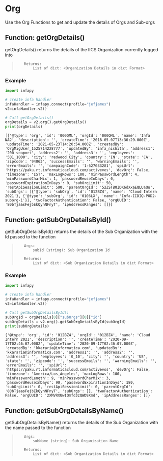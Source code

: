 # Org

Use the Org Functions to get and update the details of Orgs and Sub-orgs

## Function: getOrgDetails()

getOrgDetails() returns the details of the IICS Organization currently logged into

>        Returns:
>            List of dict: <Organization Details in dict Format>

### Example


```python
import infapy

# create infa handler
infaHandler = infapy.connect(profile="jefjames")
v2=infaHandler.v2()

# Call getOrgDetails()
orgDetails = v2.org().getOrgDetails()
print(orgDetails)
```

    [{'@type': 'org', 'id': '000QML', 'orgId': '000QML', 'name': 'Infa NA2', 'description': '', 'createTime': '2018-05-07T13:30:29.000Z', 'updateTime': '2021-05-23T14:20:54.000Z', 'createdBy': 'OrgMigUser_1525714228777', 'updatedBy': 'infa_nishita', 'address1': '200 seaport', 'address2': '', 'address3': '', 'employees': '501_1000', 'city': 'redwood City', 'country': 'IN', 'state': 'CA', 'zipcode': '94063', 'successEmails': '', 'warningEmails': '', 'errorEmails': '', 'campaignCode': '1-627033281', 'spiUrl': 'https://paku.rt.informaticacloud.com/activevos', 'devOrg': False, 'timezone': 'IST', 'maxLogRows': 100, 'minPasswordLength': 4, 'minPasswordCharMix': 1, 'passwordReuseInDays': 0, 'passwordExpirationInDays': 0, 'subOrgLimit': 50, 'restApiSessionLimit': 500, 'parentOrgId': '52ZSTB0IDK6dXxaEQLUaQu', 'subOrgs': [{'@type': 'subOrg', 'id': '012BZ4', 'name': 'Cloud Intern 2021'}, {'@type': 'subOrg', 'id': '0106LX', 'name': 'Infa-IIDIQ-POD2-suborg-1'}], 'twoFactorAuthentication': False, 'orgUUID': '80bTjaasFejbEkQynNFnyT', 'ipAddressRanges': []}]
    

## Function: getSubOrgDetailsById()

getSubOrgDetailsById() returns the details of the Sub Organization with the Id passed to the function

>        Args:
>            subId (string): Sub Organization Id
>
>        Returns:
>            List of dict: <Sub Organization Details in dict Format>

### Example


```python
import infapy

# create infa handler
infaHandler = infapy.connect(profile="jefjames")
v2=infaHandler.v2()

# Call getSubOrgDetailsById()
subOrgId = orgDetails[0]["subOrgs"][0]["id"]
subOrgDetails = v2.org().getSubOrgDetailsById(subOrgId)
print(subOrgDetails)
```

    {'@type': 'org', 'id': '012BZ4', 'orgId': '012BZ4', 'name': 'Cloud Intern 2021', 'description': '', 'createTime': '2020-09-17T02:46:07.000Z', 'updateTime': '2020-09-17T02:46:07.000Z', 'createdBy': 'kkararia@informatica.com', 'updatedBy': 'kkararia@informatica.com', 'address1': '', 'address2': '', 'address3': '', 'employees': '0_10', 'city': '', 'country': 'US', 'state': '', 'zipcode': '', 'successEmails': '', 'warningEmails': '', 'errorEmails': '', 'spiUrl': 'https://paku.rt.informaticacloud.com/activevos', 'devOrg': False, 'timezone': 'America/Los_Angeles', 'maxLogRows': 100, 'minPasswordLength': 9, 'minPasswordCharMix': 3, 'passwordReuseInDays': 90, 'passwordExpirationInDays': 180, 'subOrgLimit': 0, 'restApiSessionLimit': 0, 'parentOrgId': '80bTjaasFejbEkQynNFnyT', 'subOrgs': [], 'twoFactorAuthentication': False, 'orgUUID': '2XMVRXUwIQmfd3zQWD9Xmd', 'ipAddressRanges': []}
    

## Function: getSubOrgDetailsByName()

getSubOrgDetailsByName() returns the details of the Sub Organization with the name passed to the function

>        Args:
>            subName (string): Sub Organization Name
>
>        Returns:
>            List of dict: <Sub Organization Details in dict Format>
